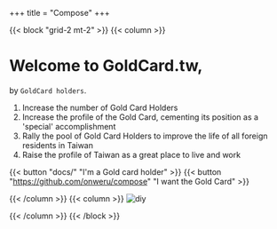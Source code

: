 +++
title = "Compose"
+++

{{< block "grid-2 mt-2" >}}
{{< column >}}

# Welcome to __GoldCard.tw__, 

by `GoldCard holders`. 

1. Increase the number of Gold Card Holders
2. Increase the profile of the Gold Card, cementing its position as a 'special' accomplishment
3. Rally the pool of Gold Card Holders to improve the life of all foreign residents in Taiwan
4. Raise the profile of Taiwan as a great place to live and work

{{< button "docs/" "I'm a Gold card holder" >}} {{< button "https://github.com/onweru/compose" "I want the Gold Card" >}}

{{< /column >}}
{{< column >}}
![diy](./images/taiwan-unsplash.jpeg)

<!-- Photo by [Jasmin Schreiber](https://unsplash.com/@lavievagabonde?utm_source=unsplash&utm_medium=referral&utm_content=creditCopyText) on Unsplash -->

{{< /column >}}
{{< /block >}}
